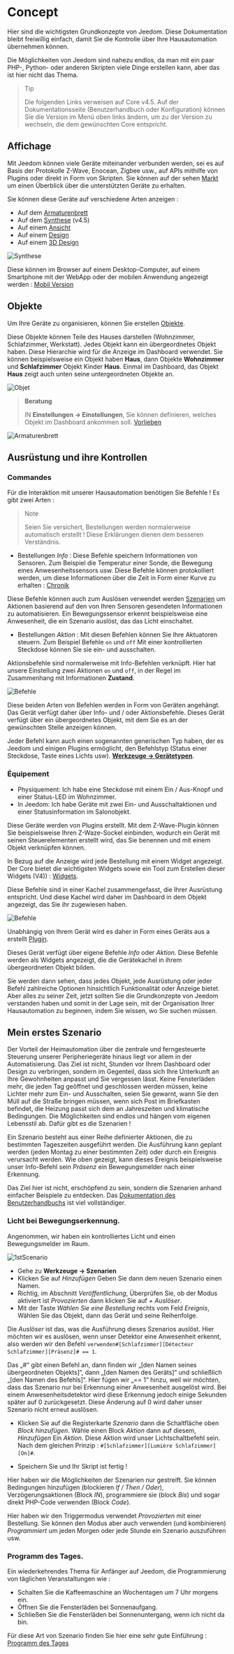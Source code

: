 # Concept

Hier sind die wichtigsten Grundkonzepte von Jeedom. Diese Dokumentation bleibt freiwillig einfach, damit Sie die Kontrolle über Ihre Hausautomation übernehmen können.

Die Möglichkeiten von Jeedom sind nahezu endlos, da man mit ein paar PHP-, Python- oder anderen Skripten viele Dinge erstellen kann, aber das ist hier nicht das Thema.

> Tip
>
> Die folgenden Links verweisen auf Core v4.5. Auf der Dokumentationsseite (Benutzerhandbuch oder Konfiguration) können Sie die Version im Menü oben links ändern, um zu der Version zu wechseln, die dem gewünschten Core entspricht.

## Affichage

Mit Jeedom können viele Geräte miteinander verbunden werden, sei es auf Basis der Protokolle Z-Wave, Enocean, Zigbee usw., auf APIs mithilfe von Plugins oder direkt in Form von Skripten. Sie können auf der sehen [Markt](https://market.jeedom.com/) um einen Überblick über die unterstützten Geräte zu erhalten.

Sie können diese Geräte auf verschiedene Arten anzeigen :

- Auf dem [Armaturenbrett](/de_DE/core/4.5/dashboard)
- Auf dem [Synthese](/de_DE/core/4.5/overview) (v4.5)
- Auf einem [Ansicht](/de_DE/core/4.5/view)
- Auf einem [Design](/de_DE/core/4.5/design)
- Auf einem [3D Design](/de_DE/core/4.5/design3d)

![Synthese](images/concept-synthese.jpg)

Diese können im Browser auf einem Desktop-Computer, auf einem Smartphone mit der WebApp oder der mobilen Anwendung angezeigt werden : [Mobil Version](/de_DE/mobile/index)

## Objekte

Um Ihre Geräte zu organisieren, können Sie erstellen [Objekte](/de_DE/core/4.5/object).

Diese Objekte können Teile des Hauses darstellen (Wohnzimmer, Schlafzimmer, Werkstatt). Jedes Objekt kann ein übergeordnetes Objekt haben. Diese Hierarchie wird für die Anzeige im Dashboard verwendet. Sie können beispielsweise ein Objekt haben **Haus**, dann Objekte **Wohnzimmer** und **Schlafzimmer** Objekt Kinder **Haus**. Einmal im Dashboard, das Objekt **Haus** zeigt auch unten seine untergeordneten Objekte an.

![Objet](images/concept-objet.jpg)

> **Beratung**
>
> IN **Einstellungen → Einstellungen**, Sie können definieren, welches Objekt im Dashboard ankommen soll. [Vorlieben](/de_DE/core/4.5/profils)

![Armaturenbrett](images/concept-dashboard.jpg)

## Ausrüstung und ihre Kontrollen

### Commandes

Für die Interaktion mit unserer Hausautomation benötigen Sie Befehle ! Es gibt zwei Arten :

> Note
>
> Seien Sie versichert, Bestellungen werden normalerweise automatisch erstellt ! Diese Erklärungen dienen dem besseren Verständnis.

- Bestellungen *Info* :
Diese Befehle speichern Informationen von Sensoren. Zum Beispiel die Temperatur einer Sonde, die Bewegung eines Anwesenheitssensors usw.
Diese Befehle können protokolliert werden, um diese Informationen über die Zeit in Form einer Kurve zu erhalten : [Chronik](/de_DE/core/4.5/history)

Diese Befehle können auch zum Auslösen verwendet werden [Szenarien](/de_DE/core/4.5/scenario) um Aktionen basierend auf den von Ihren Sensoren gesendeten Informationen zu automatisieren. Ein Bewegungssensor erkennt beispielsweise eine Anwesenheit, die ein Szenario auslöst, das das Licht einschaltet.

- Bestellungen *Aktion* :
Mit diesen Befehlen können Sie Ihre Aktuatoren steuern. Zum Beispiel Befehle ````on```` und ````off```` Mit einer kontrollierten Steckdose können Sie sie ein- und ausschalten.

Aktionsbefehle sind normalerweise mit Info-Befehlen verknüpft. Hier hat unsere Einstellung zwei Aktionen ````on```` und ````off````, in der Regel im Zusammenhang mit Informationen **Zustand**.

![Befehle](images/concept-commands.jpg)

Diese beiden Arten von Befehlen werden in Form von Geräten angehängt. Das Gerät verfügt daher über Info- und / oder Aktionsbefehle. Dieses Gerät verfügt über ein übergeordnetes Objekt, mit dem Sie es an der gewünschten Stelle anzeigen können.

Jeder Befehl kann auch einen sogenannten generischen Typ haben, der es Jeedom und einigen Plugins ermöglicht, den Befehlstyp (Status einer Steckdose, Taste eines Lichts usw). [**Werkzeuge → Gerätetypen**](/de_DE/core/4.5/types).

### Équipement

- Physiquement: Ich habe eine Steckdose mit einem Ein / Aus-Knopf und einer Status-LED im Wohnzimmer.
- In Jeedom: Ich habe Geräte mit zwei Ein- und Ausschaltaktionen und einer Statusinformation im Salonobjekt.

Diese Geräte werden von Plugins erstellt. Mit dem Z-Wave-Plugin können Sie beispielsweise Ihren Z-Waze-Sockel einbinden, wodurch ein Gerät mit seinen Steuerelementen erstellt wird, das Sie benennen und mit einem Objekt verknüpfen können.

In Bezug auf die Anzeige wird jede Bestellung mit einem Widget angezeigt. Der Core bietet die wichtigsten Widgets sowie ein Tool zum Erstellen dieser Widgets (V4)) : [Widgets](/de_DE/core/4.5/widgets).

Diese Befehle sind in einer Kachel zusammengefasst, die Ihrer Ausrüstung entspricht. Und diese Kachel wird daher im Dashboard in dem Objekt angezeigt, das Sie ihr zugewiesen haben.

![Befehle](images/concept-equipment.jpg)

Unabhängig von Ihrem Gerät wird es daher in Form eines Geräts aus a erstellt [Plugin](/de_DE/core/4.5/plugin).

Dieses Gerät verfügt über eigene Befehle *Info* oder *Aktion*. Diese Befehle werden als Widgets angezeigt, die die Gerätekachel in ihrem übergeordneten Objekt bilden.

Sie werden dann sehen, dass jedes Objekt, jede Ausrüstung oder jeder Befehl zahlreiche Optionen hinsichtlich Funktionalität oder Anzeige bietet. Aber alles zu seiner Zeit, jetzt sollten Sie die Grundkonzepte von Jeedom verstanden haben und somit in der Lage sein, mit der Organisation Ihrer Hausautomation zu beginnen, indem Sie wissen, wo Sie suchen müssen.

## Mein erstes Szenario

Der Vorteil der Heimautomation über die zentrale und ferngesteuerte Steuerung unserer Peripheriegeräte hinaus liegt vor allem in der Automatisierung. Das Ziel ist nicht, Stunden vor Ihrem Dashboard oder Design zu verbringen, sondern im Gegenteil, dass sich Ihre Unterkunft an Ihre Gewohnheiten anpasst und Sie vergessen lässt. Keine Fensterläden mehr, die jeden Tag geöffnet und geschlossen werden müssen, keine Lichter mehr zum Ein- und Ausschalten, seien Sie gewarnt, wann Sie den Müll auf die Straße bringen müssen, wenn sich Post im Briefkasten befindet, die Heizung passt sich dem an Jahreszeiten und klimatische Bedingungen. Die Möglichkeiten sind endlos und hängen vom eigenen Lebensstil ab. Dafür gibt es die Szenarien !

Ein Szenario besteht aus einer Reihe definierter Aktionen, die zu bestimmten Tageszeiten ausgeführt werden. Die Ausführung kann geplant werden (jeden Montag zu einer bestimmten Zeit) oder durch ein Ereignis verursacht werden. Wie oben gezeigt, kann dieses Ereignis beispielsweise unser Info-Befehl sein *Präsenz* ein Bewegungsmelder nach einer Erkennung.

Das Ziel hier ist nicht, erschöpfend zu sein, sondern die Szenarien anhand einfacher Beispiele zu entdecken. Das [Dokumentation des Benutzerhandbuchs](/de_DE/core/4.5/scenario) ist viel vollständiger.


### Licht bei Bewegungserkennung.

Angenommen, wir haben ein kontrolliertes Licht und einen Bewegungsmelder im Raum.

![1stScenario](images/1stScenario.gif)

- Gehe zu **Werkzeuge → Szenarien**
- Klicken Sie auf *Hinzufügen* Geben Sie dann dem neuen Szenario einen Namen.
- Richtig, im Abschnitt *Veröffentlichung*, Überprüfen Sie, ob der Modus aktiviert ist *Provozierten* dann klicken Sie auf *+ Auslöser*.
- Mit der Taste *Wählen Sie eine Bestellung* rechts vom Feld *Ereignis*, Wählen Sie das Objekt, dann das Gerät und seine Reihenfolge.

Die *Auslöser* ist das, was die Ausführung dieses Szenarios auslöst. Hier möchten wir es auslösen, wenn unser Detektor eine Anwesenheit erkennt, also werden wir den Befehl `verwenden#[Schlafzimmer][Détecteur Schlafzimmer][Präsenz]# == 1`.

Das „#“ gibt einen Befehl an, dann finden wir „[den Namen seines übergeordneten Objekts]“, dann „[den Namen des Geräts]“ und schließlich „[den Namen des Befehls]“. Hier fügen wir „== 1“ hinzu, weil wir möchten, dass das Szenario nur bei Erkennung einer Anwesenheit ausgelöst wird. Bei einem Anwesenheitsdetektor wird diese Erkennung jedoch einige Sekunden später auf 0 zurückgesetzt. Diese Änderung auf 0 wird daher unser Szenario nicht erneut auslösen.

- Klicken Sie auf die Registerkarte *Szenario* dann die Schaltfläche oben *Block hinzufügen*. Wähle einen Block *Aktion* dann auf diesem, *Hinzufügen* Ein *Aktion*. Diese Aktion wird unser Lichtschaltbefehl sein. Nach dem gleichen Prinzip : ``#[Schlafzimmer][Lumière Schlafzimmer][On]#``.

- Speichern Sie und Ihr Skript ist fertig !

Hier haben wir die Möglichkeiten der Szenarien nur gestreift. Sie können Bedingungen hinzufügen (blockieren *If / Then / Oder*), Verzögerungsaktionen (Block *IN*), programmiere sie (block *Bis*) und sogar direkt PHP-Code verwenden (Block *Code*).

Hier haben wir den Triggermodus verwendet *Provozierten* mit einer Bestellung. Sie können den Modus aber auch verwenden (und kombinieren) *Programmiert* um jeden Morgen oder jede Stunde ein Szenario auszuführen usw.


### Programm des Tages.

Ein wiederkehrendes Thema für Anfänger auf Jeedom, die Programmierung von täglichen Veranstaltungen wie :

- Schalten Sie die Kaffeemaschine an Wochentagen um 7 Uhr morgens ein.
- Öffnen Sie die Fensterläden bei Sonnenaufgang.
- Schließen Sie die Fensterläden bei Sonnenuntergang, wenn ich nicht da bin.

Für diese Art von Szenario finden Sie hier eine sehr gute Einführung : [Programm des Tages](https://kiboost.github.io/jeedom_docs/jeedomV4Tips/Tutos/ProgDuJour/de_DE/)

